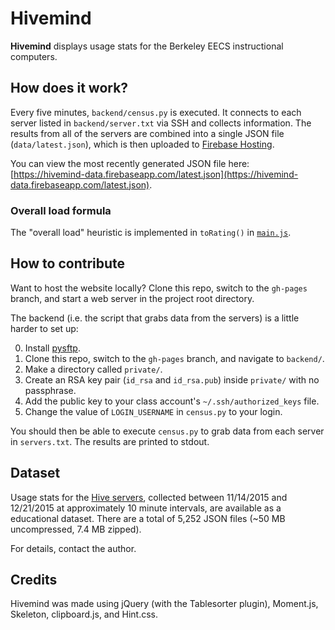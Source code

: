 # Hivemind

**Hivemind** displays usage stats for the Berkeley EECS instructional computers.

## How does it work?

Every five minutes, `backend/census.py` is executed. It connects to each server listed in `backend/server.txt` via SSH and collects information. The results from all of the servers are combined into a single JSON file (`data/latest.json`), which is then uploaded to [Firebase Hosting](https://www.firebase.com/hosting.html).

You can view the most recently generated JSON file here: [https://hivemind-data.firebaseapp.com/latest.json](https://hivemind-data.firebaseapp.com/latest.json).

### Overall load formula

The "overall load" heuristic is implemented in `toRating()` in [`main.js`](https://github.com/guoguo12/hivemind/blob/gh-pages/js/main.js).

## How to contribute

Want to host the website locally? Clone this repo, switch to the `gh-pages` branch, and start a web server in the project root directory.

The backend (i.e. the script that grabs data from the servers) is a little harder to set up:

0. Install [pysftp](https://pypi.python.org/pypi/pysftp).
1. Clone this repo, switch to the `gh-pages` branch, and navigate to `backend/`.
2. Make a directory called `private/`.
3. Create an RSA key pair (`id_rsa` and `id_rsa.pub`) inside `private/` with no passphrase.
4. Add the public key to your class account's `~/.ssh/authorized_keys` file.
5. Change the value of `LOGIN_USERNAME` in `census.py` to your login.

You should then be able to execute `census.py` to grab data from each server in `servers.txt`.
The results are printed to stdout.

## Dataset

Usage stats for the [Hive servers](https://inst.eecs.berkeley.edu/cgi-bin/clients.cgi?choice=330soda),
collected between 11/14/2015 and 12/21/2015 at approximately 10 minute intervals,
are available as a educational dataset. There are a total of 5,252 JSON files (~50 MB uncompressed, 7.4 MB zipped).

For details, contact the author.

## Credits

Hivemind was made using jQuery (with the Tablesorter plugin), Moment.js, Skeleton, clipboard.js, and Hint.css.
